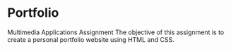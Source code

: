 # Portfolio
Multimedia Applications Assignment
The objective of this assignment is to create a personal portfolio website using HTML and CSS. 
